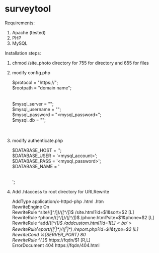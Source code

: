 # surveytool

Requirements:
1. Apache (tested)
2. PHP
3. MySQL

Installation steps:
1. chmod /site_photo directory for 755 for directory and 655 for files
2. modify config.php

    $protocol = "https://";<br/>
    $rootpath = "domain name";<br/>
<br/><br/>
    $mysql_server = "<host>";<br/>
    $mysql_username = "<mysql account>";<br/>
    $mysql_password = "<mysql_password>";<br/>
    $mysql_db = "<table>";<br/>
    <br/><br/>
3. modify authenticate.php

   $DATABASE_HOST = '<host>';<br/>
   $DATABASE_USER = '<mysql_account>';<br/>
   $DATABASE_PASS = '<mysql_password>';<br/>
   $DATABASE_NAME = '<table>';<br/>
   
4.  Add .htaccess to root directory for URLRewrite

    AddType application/x-httpd-php .html .htm<br/>
    RewriteEngine On<br/>
    RewriteRule ^site/([^/]*)/([^/]*)$ /site.html?id=$1&sort=$2 [L]<br/>
    RewriteRule ^phone/([^/]*)/([^/]*)$ /phone.html?site=$1&phone=$2 [L]<br/>
    RewriteRule ^add/([^/]*)$ /addcustom.html?id=$1 [L]<br/>
    RewriteRule ^report/([^/]*)/([^/]*)$ /report.php?id=$1&type=$2 [L]<br/>
    RewriteCond %{SERVER_PORT} 80<br/>
    RewriteRule ^(.*)$ https://fqdn/$1 [R,L]<br/>
    ErrorDocument 404 https://fqdn/404.html<br/>
